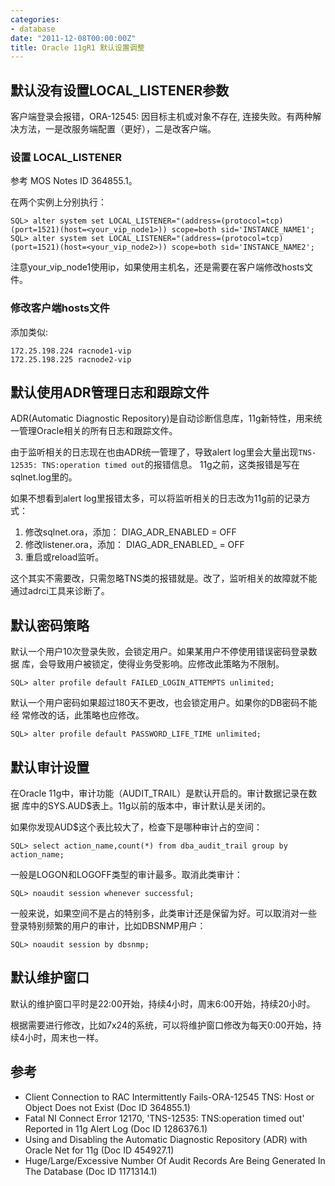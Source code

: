 ```yaml
---
categories:
- database
date: "2011-12-08T00:00:00Z"
title: Oracle 11gR1 默认设置调整
---
```


## 默认没有设置LOCAL_LISTENER参数

客户端登录会报错，ORA-12545: 因目标主机或对象不存在, 连接失败。有两种解决方法，一是改服务端配置（更好），二是改客户端。

### 设置 LOCAL_LISTENER
参考 MOS Notes ID 364855.1。

在两个实例上分别执行：

    SQL> alter system set LOCAL_LISTENER="(address=(protocol=tcp)(port=1521)(host=<your_vip_node1>)) scope=both sid='INSTANCE_NAME1';
    SQL> alter system set LOCAL_LISTENER="(address=(protocol=tcp)(port=1521)(host=<your_vip_node2>)) scope=both sid='INSTANCE_NAME2';

注意your_vip_node1使用ip，如果使用主机名，还是需要在客户端修改hosts文件。

### 修改客户端hosts文件

添加类似:

    172.25.198.224 racnode1-vip
    172.25.198.225 racnode2-vip

## 默认使用ADR管理日志和跟踪文件

ADR(Automatic Diagnostic Repository)是自动诊断信息库，11g新特性，用来统一管理Oracle相关的所有日志和跟踪文件。

由于监听相关的日志现在也由ADR统一管理了，导致alert log里会大量出现`TNS-12535: TNS:operation timed out`的报错信息。 11g之前，这类报错是写在sqlnet.log里的。

如果不想看到alert log里报错太多，可以将监听相关的日志改为11g前的记录方式：

1. 修改sqlnet.ora，添加： DIAG_ADR_ENABLED = OFF
2. 修改listener.ora，添加： DIAG_ADR_ENABLED_<listenername> = OFF
3. 重启或reload监听。

这个其实不需要改，只需忽略TNS类的报错就是。改了，监听相关的故障就不能通过adrci工具来诊断了。

## 默认密码策略

默认一个用户10次登录失败，会锁定用户。如果某用户不停使用错误密码登录数据
库，会导致用户被锁定，使得业务受影响。应修改此策略为不限制。

    SQL> alter profile default FAILED_LOGIN_ATTEMPTS unlimited;

默认一个用户密码如果超过180天不更改，也会锁定用户。如果你的DB密码不能经
常修改的话，此策略也应修改。

    SQL> alter profile default PASSWORD_LIFE_TIME unlimited;

## 默认审计设置

在Oracle 11g中，审计功能（AUDIT_TRAIL）是默认开启的。审计数据记录在数据
库中的SYS.AUD$表上。11g以前的版本中，审计默认是关闭的。

如果你发现AUD$这个表比较大了，检查下是哪种审计占的空间：

    SQL> select action_name,count(*) from dba_audit_trail group by action_name;

一般是LOGON和LOGOFF类型的审计最多。取消此类审计：

    SQL> noaudit session whenever successful;

一般来说，如果空间不是占的特别多，此类审计还是保留为好。可以取消对一些
登录特别频繁的用户的审计，比如DBSNMP用户：

    SQL> noaudit session by dbsnmp;

## 默认维护窗口

默认的维护窗口平时是22:00开始，持续4小时，周末6:00开始，持续20小时。

根据需要进行修改，比如7x24的系统，可以将维护窗口修改为每天0:00开始，持续4小时，周末也一样。

## 参考

- Client Connection to RAC Intermittently Fails-ORA-12545 TNS: Host or
  Object Does not Exist (Doc ID 364855.1)
- Fatal NI Connect Error 12170, 'TNS-12535: TNS:operation timed out'
  Reported in 11g Alert Log (Doc ID 1286376.1)
- Using and Disabling the Automatic Diagnostic Repository (ADR) with
  Oracle Net for 11g (Doc ID 454927.1)
- Huge/Large/Excessive Number Of Audit Records Are Being Generated In
  The Database (Doc ID 1171314.1)
